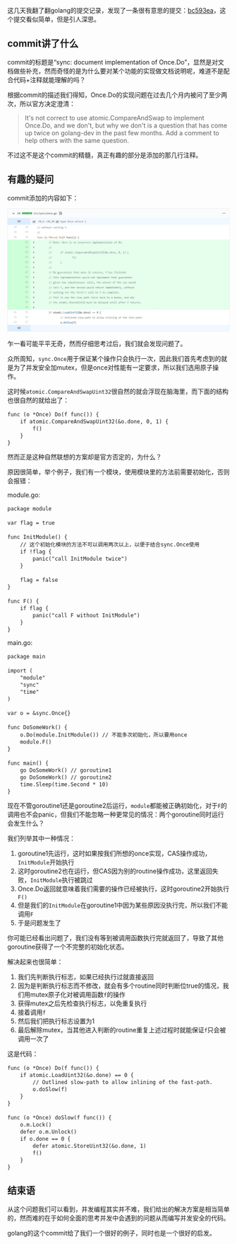 这几天我翻了翻golang的提交记录，发现了一条很有意思的提交：[bc593ea](https://github.com/golang/go/commit/bc593eac2dc63d979a575eccb16c7369a5ff81e0)，这个提交看似简单，但是引人深思。

## commit讲了什么

commit的标题是“sync: document implementation of Once.Do”，显然是对文档做些补充，然而奇怪的是为什么要对某个功能的实现做文档说明呢，难道不是配合代码+注释就能理解的吗？

根据commit的描述我们得知，Once.Do的实现问题在过去几个月内被问了至少两次，所以官方决定澄清：

> It's not correct to use atomic.CompareAndSwap to implement Once.Do,
> and we don't, but why we don't is a question that has come up
> twice on golang-dev in the past few months.
> Add a comment to help others with the same question.

不过这不是这个commit的精髓，真正有趣的部分是添加的那几行注释。

## 有趣的疑问

commit添加的内容如下：

![commit content](../../images/golang-commits/content.jpg)

乍一看可能平平无奇，然而仔细思考过后，我们就会发现问题了。

众所周知，`sync.Once`用于保证某个操作只会执行一次，因此我们首先考虑到的就是为了并发安全加mutex，但是once对性能有一定要求，所以我们选用原子操作。

这时候`atomic.CompareAndSwapUint32`很自然的就会浮现在脑海里，而下面的结构也很自然的就给出了：

```golang
func (o *Once) Do(f func()) {
    if atomic.CompareAndSwapUint32(&o.done, 0, 1) {
        f()
    }
}
```

然而正是这种自然联想的方案却是官方否定的，为什么？

原因很简单，举个例子，我们有一个模块，使用模块里的方法前需要初始化，否则会报错：

module.go:

```golang
package module

var flag = true

func InitModule() {
    // 这个初始化模块的方法不可以调用两次以上，以便于结合sync.Once使用
    if !flag {
        panic("call InitModule twice")
    }

    flag = false
}

func F() {
    if flag {
        panic("call F without InitModule")
    }
}
```

main.go:

```golang
package main

import (
    "module"
    "sync"
    "time"
)

var o = &sync.Once{}

func DoSomeWork() {
    o.Do(module.InitModule()) // 不能多次初始化，所以要用once
    module.F()
}

func main() {
    go DoSomeWork() // goroutine1
    go DoSomeWork() // goroutine2
    time.Sleep(time.Second * 10)
}
```

现在不管goroutine1还是goroutine2后运行，`module`都能被正确初始化，对于`F`的调用也不会panic，但我们不能忽略一种更常见的情况：两个goroutine同时运行会发生什么？

我们列举其中一种情况：

1. goroutine1先运行，这时如果按我们所想的once实现，CAS操作成功，`InitModule`开始执行
2. 这时goroutine2也在运行，但CAS因为别的routine操作成功，这里返回失败，`InitModule`执行被跳过
3. Once.Do返回就意味着我们需要的操作已经被执行，这时goroutine2开始执行`F()`
4. 但是我们的`InitModule`在goroutine1中因为某些原因没执行完，所以我们不能调用`F`
5. 于是问题发生了

你可能已经看出问题了，我们没有等到被调用函数执行完就返回了，导致了其他goroutine获得了一个不完整的初始化状态。

解决起来也很简单：

1. 我们先判断执行标志，如果已经执行过就直接返回
2. 因为是判断执行标志而不修改，就会有多个routine同时判断位true的情况，我们用mutex原子化对被调用函数`f`的操作
3. 获得mutex之后先检查执行标志，以免重复执行
4. 接着调用`f`
5. 然后我们把执行标志设置为1
6. 最后解除mutex，当其他进入判断的routine重复上述过程时就能保证`f`只会被调用一次了

这是代码：

```golang
func (o *Once) Do(f func()) {
    if atomic.LoadUint32(&o.done) == 0 {
        // Outlined slow-path to allow inlining of the fast-path.
        o.doSlow(f)
    }
}

func (o *Once) doSlow(f func()) {
    o.m.Lock()
    defer o.m.Unlock()
    if o.done == 0 {
        defer atomic.StoreUint32(&o.done, 1)
        f()
    }
}
```

## 结束语

从这个问题我们可以看到，并发编程其实并不难，我们给出的解决方案是相当简单的，然而难的在于如何全面的思考并发中会遇到的问题从而编写并发安全的代码。

golang的这个commit给了我们一个很好的例子，同时也是一个很好的启发。
